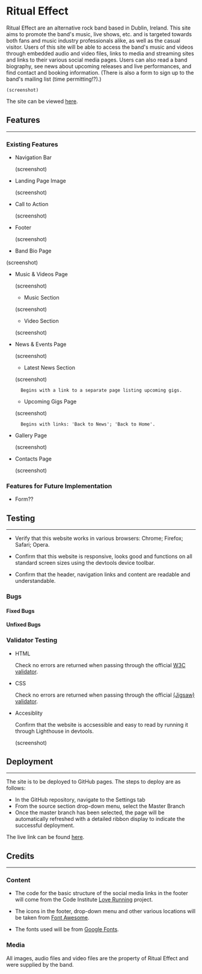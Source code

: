 # Ritual Effect

Ritual Effect are an alternative rock band based in Dublin, Ireland. This site aims to promote the band's music, live shows, etc. and is targeted towards both fans and music industry professionals alike, as well as the casual visitor. Users of this site will be able to access the band's music and videos through embedded audio and video files, links to media and streaming sites and links to their various social media pages. Users can also read a band biography, see news about upcoming releases and live performances, and find contact and booking information. (There is also a form to sign up to the band's mailing list (time permitting!?).)

    (screenshot)

The site can be viewed [here](url).

## Features
---
### Existing Features
- Navigation Bar

    (screenshot)

- Landing Page Image

    (screenshot)

- Call to Action

    (screenshot)

- Footer

    (screenshot)

- Band Bio Page

(screenshot)

- Music & Videos Page

    (screenshot)

    - Music Section

    (screenshot)

    - Video Section

    (screenshot)

- News & Events Page

    (screenshot)

    - Latest News Section

    (screenshot)

        Begins with a link to a separate page listing upcoming gigs.

    - Upcoming Gigs Page

    (screenshot)

        Begins with links: 'Back to News'; 'Back to Home'.

- Gallery Page

    (screenshot)

- Contacts Page

    (screenshot)

### Features for Future Implementation

- Form??

## Testing
---

- Verify that this website works in various browsers: Chrome; Firefox; Safari; Opera.

- Confirm that this website is responsive, looks good and functions on all standard screen sizes using the devtools device toolbar.

- Confirm that the header, navigation links and content are readable and understandable.

### Bugs

#### Fixed Bugs

#### Unfixed Bugs

### Validator Testing

- HTML

    Check no errors are returned when passing through the official [W3C validator](url).

- CSS

    Check no errors are returned when passing through the official [(Jigsaw) validator](url).

- Accesiblity

    Confirm that the website is accsessible and easy to read by running it through Lighthouse in devtools.

    (screenshot)

## Deployment
---
The site is to be deployed to GitHub pages. The steps to deploy are as follows:

- In the GitHub repository, navigate to the Settings tab
- From the source section drop-down menu, select the Master Branch
- Once the master branch has been selected, the page will be automatically refreshed with a detailed ribbon display to indicate the successful deployment.

The live link can be found [here](url).

## Credits
---

### Content

- The code for the basic structure of the social media links in the footer will come from the Code Institute [Love Running](https://markhewitt76.github.io/love-running/index.html) project.

- The icons in the footer, drop-down menu and other various locations will be taken from [Font Awesome](https://fontawesome.com/).

- The fonts used will be from [Google Fonts](https://fonts.google.com/).

### Media

All images, audio files and video files are the property of Ritual Effect and were supplied by the band.
